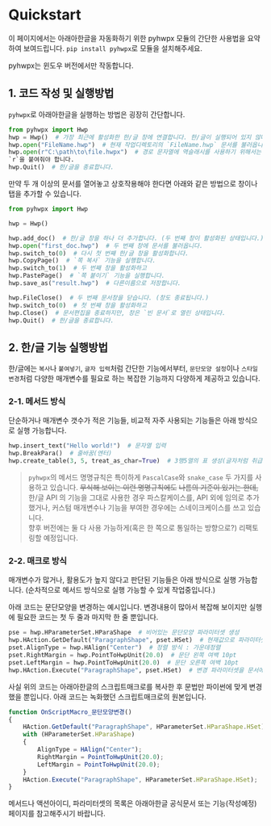 # Quickstart

이 페이지에서는 아래아한글을 자동화하기 위한 pyhwpx 모듈의 간단한 
사용법을 요약하여 보여드립니다. `pip install pyhwpx`로 모듈을 
설치해주세요.

<note>pyhwpx는 윈도우 버전에서만 작동합니다.</note>

## 1. 코드 작성 및 실행방법

`pyhwpx`로 아래아한글을 실행하는 방법은 굉장히 간단합니다.

```python
from pyhwpx import Hwp
hwp = Hwp()  # 가장 최근에 활성화한 한/글 창에 연결합니다. 한/글이 실행되어 있지 않다면 새 창을 생성합니다.
hwp.open("FileName.hwp")  # 현재 작업디렉토리의 `FileName.hwp` 문서를 불러옵니다.
hwp.open(r"C:\path\to\file.hwpx")  # 경로 문자열에 역슬래시를 사용하기 위해서는 따옴표 왼쪽에 
`r`을 붙여줘야 합니다.
hwp.Quit()  # 한/글을 종료합니다.
```

만약 두 개 이상의 문서를 열어놓고 상호작용해야 한다면
아래와 같은 방법으로 창이나 탭을 추가할 수 있습니다.

```python
from pyhwpx import Hwp

hwp = Hwp()

hwp.add_doc()  # 한/글 창을 하나 더 추가합니다. (두 번째 창이 활성화된 상태입니다.)
hwp.open("first_doc.hwp")  # 두 번째 창에 문서를 불러옵니다.
hwp.switch_to(0)  # 다시 첫 번째 한/글 창을 활성화합니다.
hwp.CopyPage()  # `쪽 복사` 기능을 실행합니다.
hwp.switch_to(1)  # 두 번째 창을 활성화하고
hwp.PastePage()  # `쪽 붙이기` 기능을 실행합니다.
hwp.save_as("result.hwp")  # 다른이름으로 저장합니다.

hwp.FileClose()  # 두 번째 문서창을 닫습니다. (창도 종료됩니다.)
hwp.switch_to(0)  # 첫 번째 창을 활성화하고
hwp.Close()  # 문서편집을 종료하지만, 창은 `빈 문서`로 열린 상태입니다.
hwp.Quit()  # 한/글을 종료합니다.
```

## 2. 한/글 기능 실행방법

한/글에는 `복사`나 `붙여넣기`, `글자 입력`처럼 간단한 기능에서부터, 
`문단모양 설정`이나 `스타일 변경`처럼 다양한 매개변수를 필요로 하는 복잡한 기능까지 
다양하게 제공하고 있습니다.

### 2-1. 메서드 방식

단순하거나 매개변수 갯수가 적은 기능들, 
비교적 자주 사용되는 기능들은 
아래 방식으로 실행 가능합니다.

```Python
hwp.insert_text("Hello world!")  # 문자열 입력
hwp.BreakPara()  # 줄바꿈(엔터)
hwp.create_table(3, 5, treat_as_char=True)  # 3행5열의 표 생성(글자처럼 취급) 
```

> `pyhwpx`의 메서드 명명규칙은 특이하게 `PascalCase`와 `snake_case` 두 가지를 사용하고 있습니다. ~~무식해 보이는 이런 명명규칙에도~~
> ~~나름의 기준이 있기는 한데,~~ 한/글 API 의 기능을 그대로
> 사용한 경우 파스칼케이스를, API 외에 임의로 추가했거나, 커스텀 매개변수나 기능을 부여한 경우에는 스네이크케이스를 쓰고 있습니다.  
> 향후 버전에는 둘 다 사용 가능하게(혹은 한 쪽으로 통일하는 방향으로?) 리팩토링할 예정입니다.

### 2-2. 매크로 방식

매개변수가 많거나, 활용도가 높지 않다고 판단된 기능들은 아래 방식으로 실행 가능합니다. 
(순차적으로 메서드 방식으로 실행 가능할 수 있게 작업중입니다.)

아래 코드는 문단모양을 변경하는 예시입니다. 
변경내용이 많아서 복잡해 보이지만 
실행에 필요한 코드는 첫 두 줄과 마지막 한 줄 뿐입니다. 

```Python
pse = hwp.HParameterSet.HParaShape  # 비어있는 문단모양 파라미터셋 생성
hwp.HAction.GetDefault("ParagraphShape", pset.HSet)  # 현재값으로 파라미터셋 초기화 
pset.AlignType = hwp.HAlign("Center")  # 정렬 방식 : 가운데정렬
pset.RightMargin = hwp.PointToHwpUnit(20.0)  # 문단 왼쪽 여백 10pt
pset.LeftMargin = hwp.PointToHwpUnit(20.0)  # 문단 오른쪽 여백 10pt
hwp.HAction.Execute("ParagraphShape", pset.HSet)  # 변경 파라미터셋을 문서에 적용
```

사실 위의 코드는 아래아한글의 스크립트매크로를 복사한 후 문법만 파이썬에 맞게 변경했을 뿐입니다.
아래 코드는 녹화했던 스크립트매크로의 원본입니다.

```JavaScript
function OnScriptMacro_문단모양변경()
{
	HAction.GetDefault("ParagraphShape", HParameterSet.HParaShape.HSet);
	with (HParameterSet.HParaShape)
	{
		AlignType = HAlign("Center");
		RightMargin = PointToHwpUnit(20.0);
		LeftMargin = PointToHwpUnit(20.0);
	}
	HAction.Execute("ParagraphShape", HParameterSet.HParaShape.HSet);
}
```

메서드나 액션아이디, 파라미터셋의 목록은 아래아한글 공식문서 또는 기능(작성예정) 페이지를 참고해주시기 바랍니다.